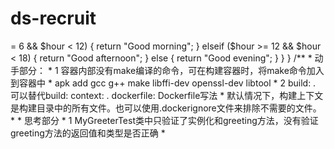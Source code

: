 # ds-recruit
<?php

namespace Src;

class MyGreeter
{
    public function __construct()
    {
    }

    public function greeting()
    {
        date_default_timezone_set('Asia/Shanghai');
        $hour = date('H');
        if ($hour >= 6 && $hour < 12) {
            return "Good morning";
        } elseif ($hour >= 12 && $hour < 18) {
            return "Good afternoon";
        } else {
            return "Good evening";
        }
    }
}

/**
 * 动手部分：
 * 1 容器内部没有make编译的命令，可在构建容器时，将make命令加入到容器中
 * apk add gcc g++ make libffi-dev openssl-dev libtool
 * 2 build: . 可以替代build: context: . dockerfile: Dockerfile写法
 *  默认情况下，构建上下文是构建目录中的所有文件。也可以使用.dockerignore文件来排除不需要的文件。
 *
 * 思考部分
 * 1 MyGreeterTest类中只验证了实例化和greeting方法，没有验证greeting方法的返回值和类型是否正确
 *

